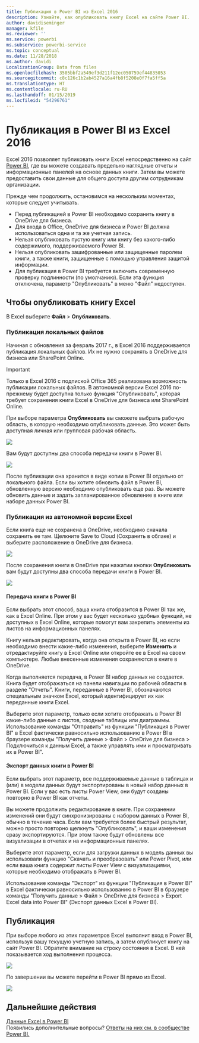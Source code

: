 ```yaml
---
title: Публикация в Power BI из Excel 2016
description: Узнайте, как опубликовать книгу Excel на сайте Power BI.
author: davidiseminger
manager: kfile
ms.reviewer: ''
ms.service: powerbi
ms.subservice: powerbi-service
ms.topic: conceptual
ms.date: 11/28/2018
ms.author: davidi
LocalizationGroup: Data from files
ms.openlocfilehash: 3505bbf2a549ef3d211f12ec050759ef44835053
ms.sourcegitcommit: c8c126c1b2ab4527a16a4fb8f5208e0f7fa5ff5a
ms.translationtype: HT
ms.contentlocale: ru-RU
ms.lasthandoff: 01/15/2019
ms.locfileid: "54296761"
---
```

# <a name="publish-to-power-bi-from-excel-2016"></a>Публикация в Power BI из Excel 2016
Excel 2016 позволяет публиковать книги Excel непосредственно на сайт [Power BI](https://powerbi.microsoft.com), где вы можете создавать предельно наглядные отчеты и информационные панелей на основе данных книги. Затем вы можете предоставить свои данные для общего доступа другим сотрудникам организации.

Прежде чем продолжить, остановимся на нескольким моментах, которые следует учитывать.

* Перед публикацией в Power BI необходимо сохранить книгу в OneDrive для бизнеса.
* Для входа в Office, OneDrive для бизнеса и Power BI должна использоваться одна и та же учетная запись.
* Нельзя опубликовать пустую книгу или книгу без какого-либо содержимого, поддерживаемого Power BI.
* Нельзя опубликовать зашифрованные или защищенные паролем книги, а также книги, защищенные с помощью управления защитой информации.
* Для публикация в Power BI требуется включить современную проверку подлинности (по умолчанию). Если эта функция отключена, параметр "Опубликовать" в меню "Файл" недоступен.

## <a name="to-publish-your-excel-workbook"></a>Чтобы опубликовать книгу Excel
В Excel выберите **Файл** > **Опубликовать**.

### <a name="local-file-publishing"></a>Публикация локальных файлов
Начиная с обновления за февраль 2017 г., в Excel 2016 поддерживается публикация локальных файлов. Их не нужно сохранять в OneDrive для бизнеса или SharePoint Online.

> [!IMPORTANT]
> Только в Excel 2016 с подпиской Office 365 реализована возможность публикации локальных файлов. В автономной версии Excel 2016 по-прежнему будет доступна только функция "Опубликовать", которая требует сохранения книги Excel в OneDrive для бизнеса или SharePoint Online.
> 
> 

При выборе параметра **Опубликовать** вы сможете выбрать рабочую область, в которую необходимо опубликовать данные. Это может быть доступная личная или групповая рабочая область.

![](media/service-publish-from-excel/pbi_choose_workspace.png)

Вам будут доступны два способа передачи книги в Power BI.

![](media/service-publish-from-excel/pbi_uploadexport3.png)

После публикации она хранится в виде копии в Power BI отдельно от локального файла. Если вы хотите обновить файл в Power BI, обновленную версию необходимо опубликовать еще раз. Вы можете обновить данные и задать запланированное обновление в книге или наборе данных Power BI.

### <a name="publishing-from-excel-standalone"></a>Публикация из автономной версии Excel
Если книга еще не сохранена в OneDrive, необходимо сначала сохранить ее там. Щелкните Save to Cloud (Сохранить в облаке) и выберите расположение в OneDrive для бизнеса.

![](media/service-publish-from-excel/pbi_savetoonedrive2.png)

После сохранения книги в OneDrive при нажатии кнопки **Опубликовать** вам будут доступны два способа передачи книги в Power BI.

![](media/service-publish-from-excel/pbi_uploadexport2.png)

#### <a name="upload-your-workbook-to-power-bi"></a>Передача книги в Power BI
Если выбрать этот способ, ваша книга отобразится в Power BI так же, как в Excel Online. При этом у вас будет несколько удобных функций, не доступных в Excel Online, которые помогут вам закрепить элементы из листов на информационных панелях.

Книгу нельзя редактировать, когда она открыта в Power BI, но если необходимо внести какие-либо изменения, выберите **Изменить** и отредактируйте книгу в Excel Online или откройте ее в Excel на своем компьютере. Любые внесенные изменения сохраняются в книге в OneDrive.

Когда выполняется передача, в Power BI набор данных не создается. Книга будет отображаться на панели навигации по рабочей области в разделе "Отчеты". Книги, переданные в Power BI, обозначаются специальным значком Excel, который идентифицирует их как переданные книги Excel.

Выберите этот параметр, только если хотите отображать в Power BI какие-либо данные с листов, сводные таблицы или диаграммы.
Использование команды "Отправить" из функции "Публикация в Power BI" в Excel фактически равносильно использованию в Power BI в браузере команды "Получить данные > Файл > OneDrive для бизнеса > Подключиться к данным Excel, а также управлять ими и просматривать их в Power BI".

#### <a name="export-workbook-data-to-power-bi"></a>Экспорт данных книги в Power BI
Если выбрать этот параметр, все поддерживаемые данные в таблицах и (или) в модели данных будут экспортированы в новый набор данных в Power BI. Если у вас есть листы Power View, они будут созданы повторно в Power BI как отчеты.

Вы можете продолжить редактирование в книге. При сохранении изменений они будут синхронизированы с набором данных в Power BI, обычно в течение часа. Если вам требуется более быстрый результат, можно просто повторно щелкнуть "Опубликовать", и ваши изменения сразу экспортируются. При этом также будут обновлены все визуализации в отчетах и на информационных панелях.

Выберите этот параметр, если для загрузки данных в модель данных вы использовали функцию "Скачать и преобразовать" или Power Pivot, или если ваша книга содержит листы Power View с визуализациями, которые необходимо отображать в Power BI.

Использование команды "Экспорт" из функции "Публикация в Power BI" в Excel фактически равносильно использованию в Power BI в браузере команды "Получить данные > Файл > OneDrive для бизнеса > Export Excel data into Power BI" (Экспорт данных Excel в Power BI).

## <a name="publishing"></a>Публикация
При выборе любого из этих параметров Excel выполнит вход в Power BI, используя вашу текущую учетную запись, а затем опубликует книгу на сайт Power BI. Обратите внимание на строку состояния в Excel. В ней показывается ход выполнения процесса.

![](media/service-publish-from-excel/pbi_publishingstatus.png)

По завершении вы можете перейти в Power BI прямо из Excel.

![](media/service-publish-from-excel/pbi_gotopbi.png)

## <a name="next-steps"></a>Дальнейшие действия
[Данные Excel в Power BI](service-excel-workbook-files.md)  
Появились дополнительные вопросы? [Ответы на них см. в сообществе Power BI.](http://community.powerbi.com/)

